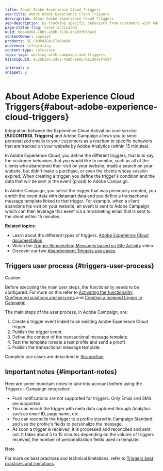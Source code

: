 ```yaml
---
title: About Adobe Experience Cloud Triggers
seo-title: About Adobe Experience Cloud Triggers
description: About Adobe Experience Cloud Triggers
seo-description: By tracking specific behaviors from customers with Adobe Analytics, you can now send personalized emails to your customers in Adobe Campaign.
page-status-flag: never-activated
uuid: 0aa4bd6e-1bb5-4d0b-913b-eca93f050acd
contentOwner: sauviat
products: SG_CAMPAIGN/STANDARD
audience: integrating
content-type: reference
topic-tags: working-with-campaign-and-triggers
discoiquuid: e526b205-2d01-4a8b-9685-ba1d9a1f459f

internal: n
snippet: y
---
```


# About Adobe Experience Cloud Triggers{#about-adobe-experience-cloud-triggers}

Integration between the Experience Cloud Activation core service **[!UICONTROL Triggers]** and Adobe Campaign allows you to send personalized emails to your customers as a reaction to specific behaviors that are tracked on your website by Adobe Analytics (within 15 minutes).

In Adobe Experience Cloud, you define the different triggers, that is to say, the customer behaviors that you would like to monitor, such as all of the clients who abandoned their visit on your website, made a search on your website, but didn't make a purchase, or even the clients whose session expired. When creating a trigger, you define the trigger's condition and the data that will be sent in the event (pload) to Adobe Campaign.

In Adobe Campaign, you select the trigger that was previously created, you enrich the event data with datamart data and you define a transactional message template linked to that trigger. For example, when a client abandons his visit on your website, an event is sent to Adobe Campaign which can then leverage this event via a remarketing email that is sent to the client within 15 minutes.

**Related topics:**

* Learn about the different types of triggers: [Adobe Experience Cloud documentation](https://marketing.adobe.com/resources/help/en_US/mcloud/triggers.html).
* Watch the [Trigger Remarketing Messages based on Site Activity](https://helpx.adobe.com/marketing-cloud/how-to/email-marketing.html#step-two) video.
* Discover our two [Abandonment Triggers use cases](../../integrating/using/abandonment-triggers-use-cases.md).

## Triggers user process {#triggers-user-process}

>[!CAUTION]
>
>Before executing the main user steps, the functionality needs to be configured. For more on this refer to [Activating the functionality](../../integrating/using/configuring-triggers-in-experience-cloud.md#activating-the-functionality), [Configuring solutions and services](../../integrating/using/configuring-triggers-in-experience-cloud.md#configuring-solutions-and-services) and [Creating a mapped trigger in Campaign](../../integrating/using/using-triggers-in-campaign.md#creating-a-mapped-trigger-in-campaign).

The main steps of the user process, in Adobe Campaign, are:

1. Create a trigger event linked to an existing Adobe Experience Cloud trigger.
1. Publish the trigger event.
1. Define the content of the transactional message template.
1. Test the template (create a test profile and send a proof).
1. Publish the transactional message template.

Complete use cases are described in [this section](../../integrating/using/abandonment-triggers-use-cases.md).

## Important notes {#important-notes}

Here are some important notes to take into account before using the Triggers - Campaign integration:

* Push notifications are not supported for triggers. Only Email and SMS are supported.
* You can enrich the trigger with meta data captured through Analytics such as email ID, page name, etc.
* You can reconcile the trigger to a profile stored in Campaign Standard and use the profile's fields to personalize the message.
* As soon a trigger is received, it is processed and reconciled and sent out. It takes about 5 to 15 minutes depending on the volume of triggers received, the number of personalization fields used in template.

>[!NOTE]
>
>For more on best practices and technical limitations, refer to [Triggers best practices and limitations](../../integrating/using/configuring-triggers-in-experience-cloud.md#triggers-best-practices-and-limitations).

